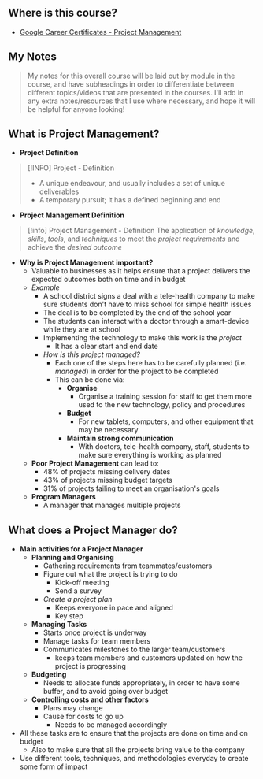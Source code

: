 ## Where is this course?
- [Google Career Certificates - Project Management](https://www.coursera.org/professional-certificates/google-project-management)

## My Notes
> My notes for this overall course will be laid out by module in the course, and have subheadings in order to differentiate between different topics/videos that are presented in the courses. I'll add in any extra notes/resources that I use where necessary, and hope it will be helpful for anyone looking!

## What is Project Management?

- **Project Definition**
> [!INFO] Project - Definition
> - A unique endeavour, and usually includes a set of unique deliverables
> - A temporary pursuit; it has a defined beginning and end

- **Project Management Definition**
> [!info] Project Management - Definition
> The application of *knowledge*, *skills*, *tools*, and *techniques* to meet the *project requirements* and achieve the *desired outcome* 

- **Why is Project Management important?**
	- Valuable to businesses as it helps ensure that a project delivers the expected outcomes both on time and in budget
	- *Example*
		- A school district signs a deal with a tele-health company to make sure students don't have to miss school for simple health issues
		- The deal is to be completed by the end of the school year
		- The students can interact with a doctor through a smart-device while they are at school
		- Implementing the technology to make this work is the *project*
			- It has a clear start and end date
		- *How is this project managed?*
			- Each one of the steps here has to be carefully planned (i.e. *managed*) in order for the project to be completed
			- This can be done via:
				- **Organise**
					- Organise a training session for staff to get them more used to the new technology, policy and procedures
				- **Budget**
					- For new tablets, computers, and other equipment that may be necessary
				- **Maintain strong communication**
					- With doctors, tele-health company, staff, students to make sure everything is working as planned
	- **Poor Project Management** can lead to:
		- 48% of projects missing delivery dates
		- 43% of projects missing budget targets
		- 31% of projects failing to meet an organisation's goals
	- **Program Managers**
		- A manager that manages multiple projects

## What does a Project Manager do?
- **Main activities for a Project Manager**
	- **Planning and Organising**
		- Gathering requirements from teammates/customers
		- Figure out what the project is trying to do
			- Kick-off meeting
			- Send a survey
		- *Create a project plan*
			- Keeps everyone in pace and aligned
			- Key step
	- **Managing Tasks**
		- Starts once project is underway
		- Manage tasks for team members
		- Communicates milestones to the larger team/customers
			- keeps team members and customers updated on how the project is progressing
	- **Budgeting**
		- Needs to allocate funds appropriately, in order to have some buffer, and to avoid going over budget
	- **Controlling costs and other factors**
		- Plans may change
		- Cause for costs to go up
			- Needs to be managed accordingly
- All these tasks are to ensure that the projects are done on time and on budget
	- Also to make sure that all the projects bring value to the company
- Use different tools, techniques, and methodologies everyday to create some form of impact